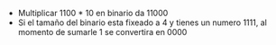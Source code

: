 - Multiplicar 1100 * 10 en binario da 11000
- Si el tamaño del binario esta fixeado a 4 y tienes un numero 1111, al momento de sumarle 1 se convertira en 0000
